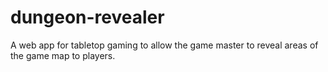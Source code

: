 dungeon-revealer
================

A web app for tabletop gaming to allow the game master to reveal areas of the game map to players.


